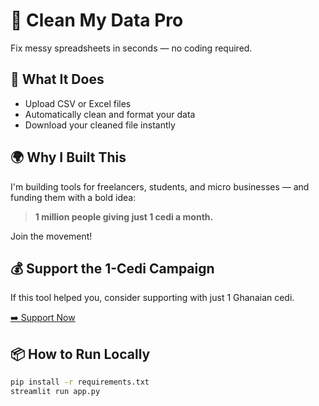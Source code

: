 # 🧼 Clean My Data Pro

Fix messy spreadsheets in seconds — no coding required.

## 🚀 What It Does
- Upload CSV or Excel files
- Automatically clean and format your data
- Download your cleaned file instantly

## 🌍 Why I Built This
I'm building tools for freelancers, students, and micro businesses — and funding them with a bold idea:

> **1 million people giving just 1 cedi a month.**

Join the movement!

## 💰 Support the 1-Cedi Campaign
If this tool helped you, consider supporting with just 1 Ghanaian cedi.

[➡️ Support Now](https://your-donation-link.com)

## 📦 How to Run Locally

```bash
pip install -r requirements.txt
streamlit run app.py
